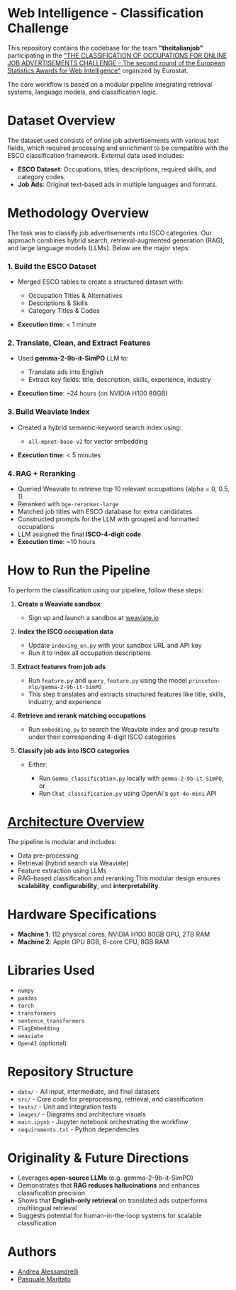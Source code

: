 # Web Intelligence - Classification Challenge

This repository contains the codebase for the team **"theitalianjob"** participating in the ["THE CLASSIFICATION OF OCCUPATIONS FOR ONLINE JOB ADVERTISEMENTS CHALLENGE – The second round of the European Statistics Awards for Web Intelligence"](https://statistics-awards.eu/competitions/12#participate-submit_results) organized by Eurostat.

The core workflow is based on a modular pipeline integrating retrieval systems, language models, and classification logic.

# Dataset Overview

The dataset used consists of online job advertisements with various text fields, which required processing and enrichment to be compatible with the ESCO classification framework. External data used includes:

* **ESCO Dataset**: Occupations, titles, descriptions, required skills, and category codes.
* **Job Ads**: Original text-based ads in multiple languages and formats.

# Methodology Overview

The task was to classify job advertisements into ISCO categories. Our approach combines hybrid search, retrieval-augmented generation (RAG), and large language models (LLMs). Below are the major steps:

### 1. **Build the ESCO Dataset**

* Merged ESCO tables to create a structured dataset with:

  * Occupation Titles & Alternatives
  * Descriptions & Skills
  * Category Titles & Codes
* **Execution time**: < 1 minute

### 2. **Translate, Clean, and Extract Features**

* Used **gemma-2-9b-it-SimPO** LLM to:

  * Translate ads into English
  * Extract key fields: title, description, skills, experience, industry
* **Execution time**: \~24 hours (on NVIDIA H100 80GB)

### 3. **Build Weaviate Index**

* Created a hybrid semantic-keyword search index using:

  * `all-mpnet-base-v2` for vector embedding
* **Execution time**: < 5 minutes

### 4. **RAG + Reranking**

* Queried Weaviate to retrieve top 10 relevant occupations (alpha = 0, 0.5, 1)
* Reranked with `bge-reranker-large`
* Matched job titles with ESCO database for extra candidates
* Constructed prompts for the LLM with grouped and formatted occupations
* LLM assigned the final **ISCO-4-digit code**
* **Execution time**: \~10 hours

# How to Run the Pipeline

To perform the classification using our pipeline, follow these steps:

1. **Create a Weaviate sandbox**

   * Sign up and launch a sandbox at [weaviate.io](https://weaviate.io/)

2. **Index the ISCO occupation data**

   * Update `indexing_en.py` with your sandbox URL and API key
   * Run it to index all occupation descriptions

3. **Extract features from job ads**

   * Run `feature.py` and `query_feature.py` using the model `princeton-nlp/gemma-2-9b-it-SimPO`
   * This step translates and extracts structured features like title, skills, industry, and experience

4. **Retrieve and rerank matching occupations**

   * Run `embedding.py` to search the Weaviate index and group results under their corresponding 4-digit ISCO categories

5. **Classify job ads into ISCO categories**

   * Either:

     * Run `Gemma_classification.py` locally with `gemma-2-9b-it-SimPO`, or
     * Run `Chat_classification.py` using OpenAI's `gpt-4o-mini` API

# [Architecture Overview](images/)

The pipeline is modular and includes:

* Data pre-processing
* Retrieval (hybrid search via Weaviate)
* Feature extraction using LLMs
* RAG-based classification and reranking
  This modular design ensures **scalability**, **configurability**, and **interpretability**.

# Hardware Specifications

* **Machine 1**: 112 physical cores, NVIDIA H100 80GB GPU, 2TB RAM
* **Machine 2**: Apple GPU 8GB, 8-core CPU, 8GB RAM

# Libraries Used

* `numpy`
* `pandas`
* `torch`
* `transformers`
* `sentence_transformers`
* `FlagEmbedding`
* `weaviate`
* `OpenAI` (optional)

# Repository Structure

* `data/` - All input, intermediate, and final datasets
* `src/` - Core code for preprocessing, retrieval, and classification
* `tests/` - Unit and integration tests
* `images/` - Diagrams and architecture visuals
* `main.ipynb` - Jupyter notebook orchestrating the workflow
* `requirements.txt` - Python dependencies

# Originality & Future Directions

* Leverages **open-source LLMs** (e.g. gemma-2-9b-it-SimPO)
* Demonstrates that **RAG reduces hallucinations** and enhances classification precision
* Shows that **English-only retrieval** on translated ads outperforms multilingual retrieval
* Suggests potential for human-in-the-loop systems for scalable classification


# Authors

* [Andrea Alessandrelli](mailto:a.alessandrelli@studenti.unipi.it)
* [Pasquale Maritato](mailto:pasquale.maritato@outlook.com)
